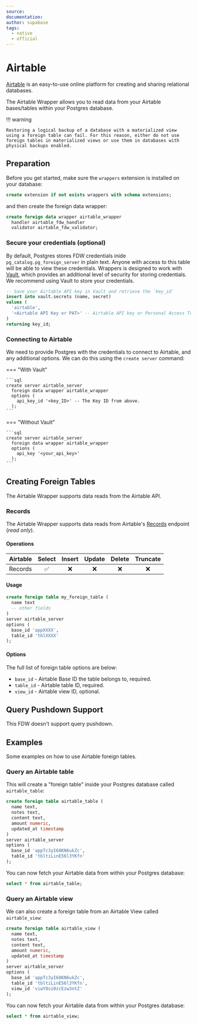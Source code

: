 ```yaml
---
source:
documentation:
author: supabase
tags:
  - native
  - official
---
```


# Airtable

[Airtable](https://www.airtable.com) is an easy-to-use online platform for creating and sharing relational databases.

The Airtable Wrapper allows you to read data from your Airtable bases/tables within your Postgres database.

!!! warning

    Restoring a logical backup of a database with a materialized view using a foreign table can fail. For this reason, either do not use foreign tables in materialized views or use them in databases with physical backups enabled.

## Preparation

Before you get started, make sure the `wrappers` extension is installed on your database:

```sql
create extension if not exists wrappers with schema extensions;
```

and then create the foreign data wrapper:

```sql
create foreign data wrapper airtable_wrapper
  handler airtable_fdw_handler
  validator airtable_fdw_validator;
```

### Secure your credentials (optional)

By default, Postgres stores FDW credentials inide `pg_catalog.pg_foreign_server` in plain text. Anyone with access to this table will be able to view these credentials. Wrappers is designed to work with [Vault](https://supabase.com/docs/guides/database/vault), which provides an additional level of security for storing credentials. We recommend using Vault to store your credentials.

```sql
-- Save your Airtable API key in Vault and retrieve the `key_id`
insert into vault.secrets (name, secret)
values (
  'airtable',
  '<Airtable API Key or PAT>' -- Airtable API key or Personal Access Token (PAT)
)
returning key_id;
```

### Connecting to Airtable

We need to provide Postgres with the credentials to connect to Airtable, and any additional options. We can do this using the `create server` command:


=== "With Vault"

    ```sql
    create server airtable_server
      foreign data wrapper airtable_wrapper
      options (
        api_key_id '<key_ID>' -- The Key ID from above.
      );
    ```

=== "Without Vault"

    ```sql
    create server airtable_server
      foreign data wrapper airtable_wrapper
      options (
        api_key '<your_api_key>'
      );
    ```

## Creating Foreign Tables

The Airtable Wrapper supports data reads from the Airtable API.

### Records

The Airtable Wrapper supports data reads from Airtable's [Records](https://airtable.com/developers/web/api/list-records) endpoint (_read only_).

#### Operations

| Airtable | Select | Insert | Update | Delete | Truncate |
| -------- | :----: | :----: | :----: | :----: | :------: |
| Records  |   ✅   |   ❌   |   ❌   |   ❌   |    ❌    |

#### Usage

```sql
create foreign table my_foreign_table (
  name text
  -- other fields
)
server airtable_server
options (
  base_id 'appXXXX',
  table_id 'tblXXXX'
);
```

#### Options

The full list of foreign table options are below:

- `base_id` - Airtable Base ID the table belongs to, required.
- `table_id` - Airtable table ID, required.
- `view_id` - Airtable view ID, optional.

## Query Pushdown Support

This FDW doesn't support query pushdown.

## Examples

Some examples on how to use Airtable foreign tables.

### Query an Airtable table

This will create a "foreign table" inside your Postgres database called `airtable_table`:

```sql
create foreign table airtable_table (
  name text,
  notes text,
  content text,
  amount numeric,
  updated_at timestamp
)
server airtable_server
options (
  base_id 'appTc3yI68KN6ukZc',
  table_id 'tbltiLinE56l3YKfn'
);
```

You can now fetch your Airtable data from within your Postgres database:

```sql
select * from airtable_table;
```

### Query an Airtable view

We can also create a foreign table from an Airtable View called `airtable_view`:

```sql
create foreign table airtable_view (
  name text,
  notes text,
  content text,
  amount numeric,
  updated_at timestamp
)
server airtable_server
options (
  base_id 'appTc3yI68KN6ukZc',
  table_id 'tbltiLinE56l3YKfn',
  view_id 'viwY8si0zcEzw3ntZ'
);
```

You can now fetch your Airtable data from within your Postgres database:

```sql
select * from airtable_view;
```
